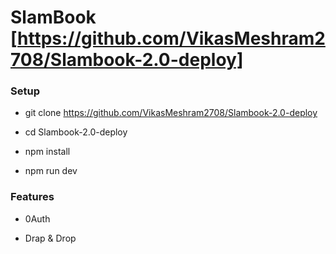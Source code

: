 # SlamBook [https://github.com/VikasMeshram2708/Slambook-2.0-deploy]

### Setup

* git clone https://github.com/VikasMeshram2708/Slambook-2.0-deploy

* cd Slambook-2.0-deploy

* npm install

* npm run dev


### Features

* 0Auth

* Drap & Drop

